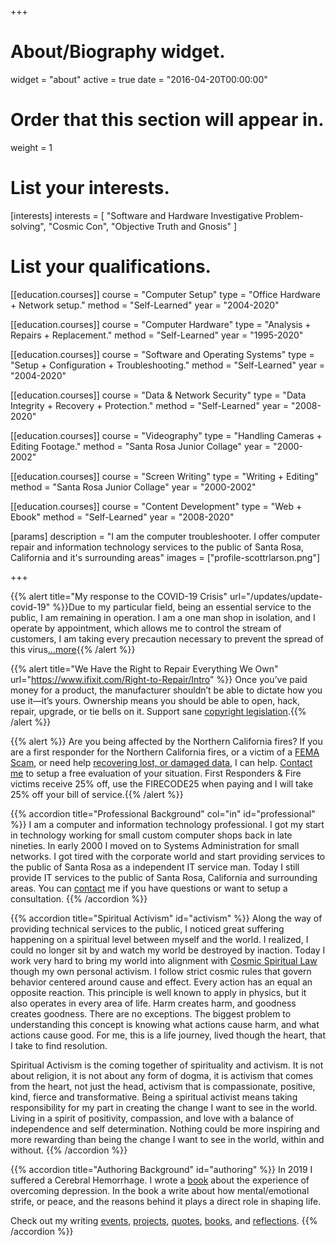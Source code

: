 +++
# About/Biography widget.
widget = "about"
active = true
date = "2016-04-20T00:00:00"

# Order that this section will appear in.
weight = 1

# List your interests.
[interests]
  interests = [
    "Software and Hardware Investigative Problem-solving",
    "Cosmic Con",
    "Objective Truth and Gnosis"
  ]

# List your qualifications.
[[education.courses]]
  course = "Computer Setup"
  type = "Office Hardware + Network setup."
  method = "Self-Learned"
  year = "2004-2020"

[[education.courses]]
  course = "Computer Hardware"
  type = "Analysis + Repairs + Replacement."
  method = "Self-Learned"
  year = "1995-2020"

[[education.courses]]
  course = "Software and Operating Systems"
  type = "Setup + Configuration + Troubleshooting."
  method = "Self-Learned"
  year = "2004-2020"

[[education.courses]]
  course = "Data & Network Security"
  type = "Data Integrity + Recovery + Protection."
  method = "Self-Learned"
  year = "2008-2020"

[[education.courses]]
  course = "Videography"
  type = "Handling Cameras + Editing Footage."
  method = "Santa Rosa Junior Collage"
  year = "2000-2002"

[[education.courses]]
  course = "Screen Writing"
  type = "Writing + Editing"
  method = "Santa Rosa Junior Collage"
  year = "2000-2002"

[[education.courses]]
  course = "Content Development"
  type = "Web + Ebook"
  method = "Self-Learned"
  year = "2008-2020"

[params]
  description = "I am the computer troubleshooter. I offer computer repair and information technology services to the public of Santa Rosa, California and it's surrounding areas"
  images = ["profile-scottrlarson.png"]
  
+++

{{% alert title="My response to the COVID-19 Crisis" url="/updates/update-covid-19" %}}Due to my particular field, being an essential service to the public, I am remaining in operation. I am a one man shop in isolation, and I operate by appointment, which allows me to control the stream of customers, I am taking every precaution necessary to prevent the spread of this virus[...more](/updates/update-covid-19){{% /alert %}}


{{% alert title="We Have the Right to Repair Everything We Own" url="https://www.ifixit.com/Right-to-Repair/Intro" %}}
  Once you’ve paid money for a product, the manufacturer shouldn’t be able to dictate how you use it—it’s yours. Ownership means you should be able to open, hack, repair, upgrade, or tie bells on it.
Support sane [copyright legislation](https://www.fightforthefuture.org/fixcopyright/).{{% /alert %}}

{{% alert %}} Are you being affected by the Northern California fires? If you are a first responder for the Northern California fires, or a victim of a <a href="updates/update-fema-scam">FEMA Scam</a>, or need help <a href="services/data/recovery">recovering lost, or damaged data</a>, I can help. <a href="#contact">Contact me</a> to setup a free evaluation of your situation. First Responders & Fire victims receive 25% off, use the FIRECODE25 when paying and I will take 25% off your bill of service.{{% /alert %}}

{{% accordion title="Professional Background" col="in" id="professional" %}}
I am a computer and information technology professional. I got my start in technology working for small custom computer shops back in late nineties. In early 2000 I moved on to Systems Administration for small networks. I got tired with the corporate world and start providing services to the public of Santa Rosa as a independent IT service man. Today I still provide IT services to the public of Santa Rosa, California and surrounding areas. You can <a href="#contact">contact</a> me if you have questions or want to setup a consultation.
{{% /accordion %}}

{{% accordion title="Spiritual Activism" id="activism" %}}
Along the way of providing technical services to the public, I noticed great suffering happening on a spiritual level between myself and the world. I realized, I could no longer sit by and watch my world be destroyed by inaction. Today I work very hard to bring my world into alignment with <a href="https://www.amazon.com/dp/1425166695/ref=cm_sw_em_r_mt_dp_U_SDWsEb3Y4R0KV">Cosmic Spiritual Law</a> though my own personal activism. I follow strict cosmic rules that govern behavior centered around cause and effect. Every action has an equal an opposite reaction. This principle is well known to apply in physics, but it also operates in every area of life. Harm creates harm, and goodness creates goodness. There are no exceptions. The biggest problem to understanding this concept is knowing what actions cause harm, and what actions cause good. For me, this is a life journey, lived though the heart, that I take to find resolution. </p>

Spiritual Activism is the coming together of spirituality and activism. It is not about religion, it is not about any form of dogma, it is activism that comes from the heart, not just the head, activism that is compassionate, positive, kind, fierce and transformative. Being a spiritual activist means taking responsibility for my part in creating the change I want to see in the world. Living in a spirit of positivity, compassion, and love with a balance of independence and self determination. Nothing could be more inspiring and more rewarding than being the change I want to see in the world, within and without.
{{% /accordion %}}

{{% accordion title="Authoring Background" id="authoring" %}}
In 2019 I suffered a Cerebral Hemorrhage. I wrote a [book](/publications/publication-most-improved/) about the experience of overcoming depression. In the book a write about how mental/emotional strife, or peace, and the reasons behind it plays a direct role in shaping life.

Check out my writing [events](/events/authoring), [projects](/projects), [quotes](/quotes), [books](/books), and [reflections](/reflections).
{{% /accordion %}}